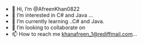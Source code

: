 - 👋 Hi, I’m @AfreenKhan0822
- 👀 I’m interested in C# and Java ...
- 🌱 I’m currently learning ..C# and Java.
- 💞️ I’m looking to collaborate on 
- 📫 How to reach me khanafreen_1@rediffmail.com...

<!---
AfreenKhan0822/AfreenKhan0822 is a ✨ special ✨ repository because its `README.md` (this file) appears on your GitHub profile.
You can click the Preview link to take a look at your changes.
--->
